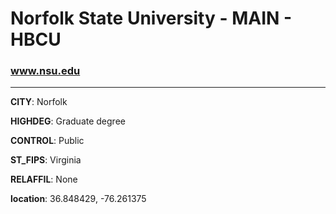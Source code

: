 # Norfolk State University - MAIN - HBCU
### www.nsu.edu
---
**CITY**: Norfolk

**HIGHDEG**: Graduate degree

**CONTROL**: Public

**ST_FIPS**: Virginia

**RELAFFIL**: None

**location**: 36.848429, -76.261375